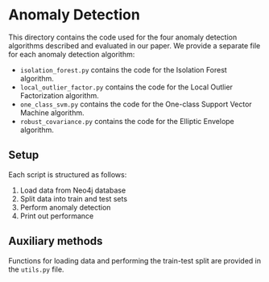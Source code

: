 # Anomaly Detection
This directory contains the code used for the four anomaly detection algorithms described and evaluated in our paper.
We provide a separate file for each anomaly detection algorithm:
 * `isolation_forest.py` contains the code for the Isolation Forest algorithm.
 * `local_outlier_factor.py` contains the code for the Local Outlier Factorization algorithm.
 * `one_class_svm.py` contains the code for the One-class Support Vector Machine algorithm.
 * `robust_covariance.py` contains the code for the Elliptic Envelope algorithm.

## Setup
Each script is structured as follows:
 1. Load data from Neo4j database
 2. Split data into train and test sets
 3. Perform anomaly detection
 4. Print out performance

## Auxiliary methods
Functions for loading data and performing the train-test split are provided in the `utils.py` file.
